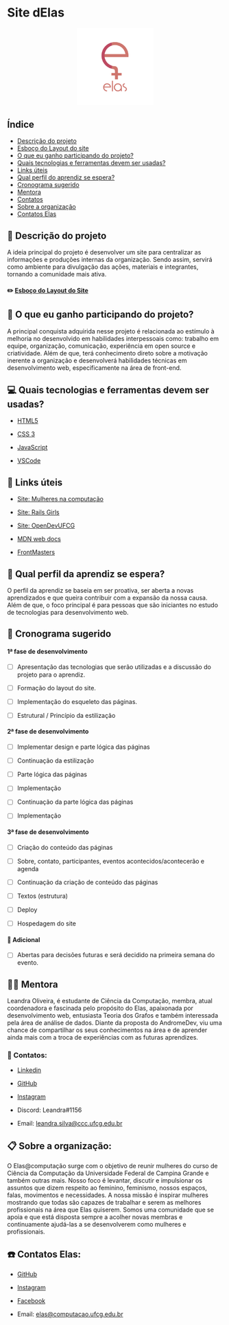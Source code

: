 # Site dElas  
<p align="center">
<img src="./assets/logo_elas.png" heigth="80" width="180"/>
<p/>

## Índice
- [Descrição do projeto](#pencil-Descrição-do-projeto)
- [Esboço do Layout do site](#pencil-Esboço-do-Layout-do-site)
- [O que eu ganho participando do projeto?](#thought_balloon-O-que-eu-ganho-participando-do-projeto)
- [Quais tecnologias e ferramentas devem ser usadas?](#computer-Quais-tecnologias-e-ferramentas-devem-ser-usadas)
- [Links úteis](#link-Links-úteis)
- [Qual perfil do aprendiz se espera?](#woman-Qual-perfil-do-aprendiz-se-espera)
- [Cronograma sugerido](calendar-Cronograma-sugerido)
- [Mentora](#woman_teacher-Mentora)
- [Contatos](#loudspeaker-Contatos)
- [Sobre a organização](#clipboard-Sobre-a-organização)
- [Contatos Elas](#telephone-Contatos-Elas)

## :pencil: Descrição do projeto 

A ideia principal do projeto é desenvolver um site para centralizar as informações e produções internas da organização. Sendo assim, servirá como ambiente para divulgação das ações, materiais e integrantes, tornando a comunidade mais ativa.

#### :pencil2: [Esboço do Layout do Site](https://github.com/elasComputacao/Site/blob/master/assets/layout.png?raw=true)

## :thought_balloon: O que eu ganho participando do projeto?

A principal conquista adquirida nesse projeto é relacionada ao estímulo à melhoria no desenvolvido em habilidades interpessoais como: trabalho em equipe, organização, comunicação, experiência em open source e criatividade. Além de que, terá conhecimento direto sobre a motivação inerente a organização e desenvolverá habilidades técnicas em desenvolvimento web, especificamente na área de front-end.

## :computer: Quais tecnologias e ferramentas devem ser usadas?

- [HTML5](https://developer.mozilla.org/pt-BR/docs/Web/HTML)

- [CSS 3](https://developer.mozilla.org/pt-BR/docs/Web/CSS)

- [JavaScript](https://www.javascript.com/)

- [VSCode](https://code.visualstudio.com/)

## :link: Links úteis

- [Site: Mulheres na computação](https://mulheresnacomputacao.com/)

- [Site: Rails Girls](http://railsgirls.com/)

- [Site: OpenDevUFCG](https://opendevufcg.org/)

- [MDN web docs](https://developer.mozilla.org/pt-BR/)

- [FrontMasters](https://frontendmasters.com/books/front-end-handbook/2019/#4.28)

## :woman: Qual perfil da aprendiz se espera?

O perfil da aprendiz se baseia em ser proativa, ser aberta a novas aprendizados e que queira contribuir com a expansão da nossa causa. Além de que, o foco principal é para pessoas que são iniciantes no estudo de tecnologias para desenvolvimento web.

## :calendar: Cronograma sugerido

#### 1ª fase de desenvolvimento

- [ ] Apresentação das tecnologias que serão utilizadas e a discussão do projeto para o aprendiz.
    
- [ ] Formação do layout do site.
    
- [ ] Implementação do esqueleto das páginas.

- [ ] Estrutural / Princípio da estilização
    
#### 2ª fase de desenvolvimento

- [ ] Implementar design e parte lógica das páginas
    
- [ ] Continuação da estilização
    
- [ ] Parte lógica das páginas
    
- [ ] Implementação

- [ ] Continuação da parte lógica das páginas
    
- [ ] Implementação
    
#### 3ª fase de desenvolvimento

- [ ] Criação do conteúdo das páginas
    
- [ ] Sobre, contato, participantes, eventos acontecidos/acontecerão e agenda
    
- [ ] Continuação da criação de conteúdo das páginas
    
- [ ] Textos (estrutura)
    
- [ ] Deploy
    
- [ ] Hospedagem do site
    
#### :pushpin: Adicional

- [ ] Abertas para decisões futuras e será decidido na primeira semana do evento.
    
## :woman_teacher: Mentora

Leandra Oliveira, é estudante de Ciência da Computação, membra, atual coordenadora e fascinada pelo propósito do Elas, apaixonada por desenvolvimento web, entusiasta  Teoria dos Grafos e também interessada pela área de análise de dados. Diante da proposta do AndromeDev, viu uma chance de compartilhar os seus conhecimentos na área e de aprender ainda mais com a troca de experiências com as futuras aprendizes.

### :loudspeaker: Contatos:

-  [Linkedin](https://www.linkedin.com/in/leandra-silva-831b891ab/)
    
-  [GitHub](https://github.com/LeandraOliveiraS)
    
-  [Instagram](https://www.instagram.com/_leandra.oliveiras/)
    
-  Discord: Leandra#1156
    
-  Email: leandra.silva@ccc.ufcg.edu.br
    
## :clipboard: Sobre a organização:

O Elas@computação surge com o objetivo de reunir mulheres do curso de Ciência da Computação da Universidade Federal de Campina Grande e também outras mais. Nosso foco é levantar, discutir e impulsionar os assuntos que dizem respeito ao feminino, feminismo, nossos espaços, falas, movimentos e necessidades. A nossa missão é inspirar mulheres mostrando que todas são capazes de trabalhar e serem as melhores profissionais na área que Elas quiserem. Somos uma comunidade que se apoia e que está disposta sempre a acolher novas membras e continuamente ajudá-las a se desenvolverem como mulheres e profissionais.
 
##  :telephone: Contatos Elas:

-   [GitHub](https://github.com/elasComputacao)
    
-   [Instagram](https://instagram.com/elascomputacao?igshid=1om5sr73g0tmu)
    
-   [Facebook](https://www.facebook.com/elascomputacao)
    
-   Email: elas@computacao.ufcg.edu.br

